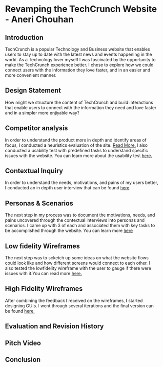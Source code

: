 # Revamping the TechCrunch Website - Aneri Chouhan

## Introduction

TechCrunch is a popular Technology and Business website that enables users to stay up to date with the latest news and events happening in the world. As a Technology lover myself I was fascinated by the opportunity to make the TechCrunch experience better. I chose to explore how we could connect users with the information they love faster, and in an easier and more convenient manner. 

## Design Statement
How might we structure the content of TechCrunch and build interactions that enable users to connect with the information they need and love faster and in a simpler more enjiyable way?

## Competitor analysis
In order to understand the product more in depth and identify areas of focus, I conducted a heuristics evaluation of the site. 
[Read More.](https://github.com/anerichouhan/dh150/blob/master/README.md)
I also conducted a usability test with predefined tasks to understand specific issues with the website. You can learn more about the usability test [here.](https://github.com/anerichouhan/dh150-assignment2)

## Contextual Inquiry
In order to understand the needs, motivations, and pains of my users better, I conducted an in depth user interview that can be found [here](https://github.com/anerichouhan/dh150-assignment04/blob/master/README.md)

## Personas & Scenarios
The next step in my process was to document the motivations, needs, and pains uncovered through the contextual interviews into personas and scenarios. I came up with 3 of each and associated them with key tasks to be accomplished through the website. You can learn more [here](https://github.com/anerichouhan/dh150-personas)

## Low fidelity Wireframes
The next step was to scketch up some ideas on what the website flows could look like and how different screens would connect to each other. I also tested the lowfidelity wireframe with the user to gauge if there were issues with it.You can read more [here.](https://github.com/anerichouhan/lowfi_wireflows/blob/master/README.md)

## High Fidelity Wireframes
After combining the feedback I received on the wireframes, I started designing GUIs. I went through several iterations and the final version can be found [here.](https://www.figma.com/proto/V0V8dwrWILpboToyAR4MYm/TechCrunch?node-id=12%3A4&viewport=-184%2C-712%2C0.3589796721935272&scaling=min-zoom)

## Evaluation and Revision History

## Pitch Video

## Conclusion


